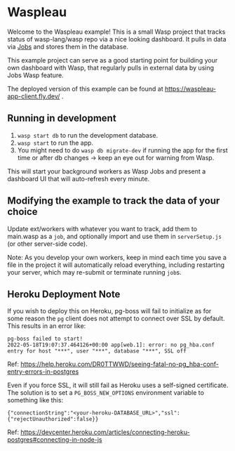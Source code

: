 # Waspleau

Welcome to the Waspleau example! This is a small Wasp project that tracks status of wasp-lang/wasp repo via a nice looking dashboard.
It pulls in data via [Jobs](https://wasp-lang.dev/docs/language/features#jobs) and stores them in the database.

This example project can serve as a good starting point for building your own dashboard with Wasp, that regularly pulls in external data by using Jobs Wasp feature.

The deployed version of this example can be found at https://waspleau-app-client.fly.dev/ .

## Running in development

1. `wasp start db` to run the development database.
2. `wasp start` to run the app.
3. You might need to do `wasp db migrate-dev` if running the app for the first time or after db changes -> keep an eye out for warning from Wasp.

This will start your background workers as Wasp Jobs and present a dashboard UI that will auto-refresh every minute.

## Modifying the example to track the data of your choice

Update ext/workers with whatever you want to track, add them to main.wasp as a `job`, and optionally import and use them in `serverSetup.js` (or other server-side code).

Note: As you develop your own workers, keep in mind each time you save a file in the project it will automatically reload everything, including restarting your server, which may re-submit or terminate running `job`s.

## Heroku Deployment Note

If you wish to deploy this on Heroku, pg-boss will fail to initialize as for some reason the `pg` client does not attempt to connect over SSL by default. This results in an error like:

```
pg-boss failed to start!
2022-05-18T19:07:37.464126+00:00 app[web.1]: error: no pg_hba.conf entry for host "***", user "***", database "***", SSL off
```

Ref: https://help.heroku.com/DR0TTWWD/seeing-fatal-no-pg_hba-conf-entry-errors-in-postgres

Even if you force SSL, it will still fail as Heroku uses a self-signed certificate. The solution is to set a `PG_BOSS_NEW_OPTIONS` environment variable to something like this:

```
{"connectionString":"<your-heroku-DATABASE_URL>","ssl":{"rejectUnauthorized":false}}
```

Ref: https://devcenter.heroku.com/articles/connecting-heroku-postgres#connecting-in-node-js
